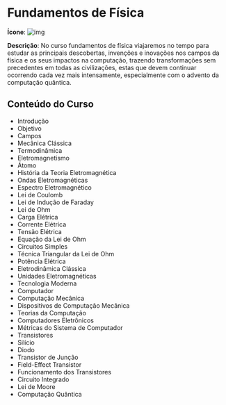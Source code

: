 # Fundamentos de Física

**Ícone**: ![img](https://i.imgur.com/UWykPSC.png)

**Descrição**: No curso fundamentos de física viajaremos no tempo para estudar as principais descobertas, invenções e inovações nos campos da física e os seus impactos na computação, trazendo transformações sem precedentes em todas as civilizações, estas que devem continuar ocorrendo cada vez mais intensamente, especialmente com o advento da computação quântica.

## Conteúdo do Curso 

- Introdução
- Objetivo
- Campos
- Mecânica Clássica
- Termodinâmica
- Eletromagnetismo
- Átomo
- História da Teoria Eletromagnética
- Ondas Eletromagnéticas
- Espectro Eletromagnético
- Lei de Coulomb
- Lei de Indução de Faraday
- Lei de Ohm
- Carga Elétrica
- Corrente Elétrica
- Tensão Elétrica
- Equação da Lei de Ohm
- Circuitos Simples
- Técnica Triangular da Lei de Ohm
- Potência Elétrica
- Eletrodinâmica Clássica
- Unidades Eletromagnéticas
- Tecnologia Moderna
- Computador
- Computação Mecânica
- Dispositivos de Computação Mecânica
- Teorias da Computação
- Computadores Eletrônicos
- Métricas do Sistema de Computador
- Transistores
- Silício
- Diodo
- Transistor de Junção
- Field-Effect Transistor
- Funcionamento dos Transistores
- Circuito Integrado
- Lei de Moore
- Computação Quântica

